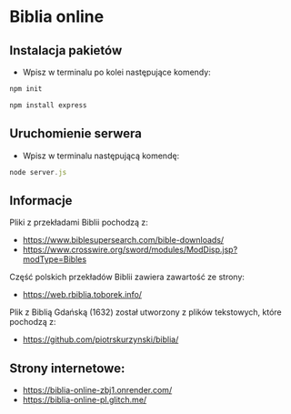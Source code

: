 # Biblia online

## **Instalacja pakietów**

* Wpisz w terminalu po kolei następujące komendy:

``` javascript
npm init
```

``` javascript
npm install express
```

## **Uruchomienie serwera** 

* Wpisz w terminalu następującą komendę:
   
``` javascript
node server.js
```

## Informacje

<p>Pliki z przekładami Biblii pochodzą z:</p>

* https://www.biblesupersearch.com/bible-downloads/
* https://www.crosswire.org/sword/modules/ModDisp.jsp?modType=Bibles

<p>Część polskich przekładów Biblii zawiera zawartość ze strony:</p>

* https://web.rbiblia.toborek.info/

<p>Plik z Biblią Gdańską (1632) został utworzony z plików tekstowych, które pochodzą z:</p>

* https://github.com/piotrskurzynski/biblia/

## **Strony internetowe:**

* https://biblia-online-zbj1.onrender.com/
* https://biblia-online-pl.glitch.me/
